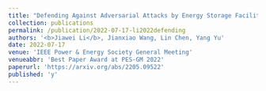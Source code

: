 ```yaml
---
title: "Defending Against Adversarial Attacks by Energy Storage Facility"
collection: publications
permalink: /publication/2022-07-17-li2022defending
authors: '<b>Jiawei Li</b>, Jianxiao Wang, Lin Chen, Yang Yu'
date: 2022-07-17
venue: 'IEEE Power & Energy Society General Meeting'
venueabbr: 'Best Paper Award at PES-GM 2022'
paperurl: 'https://arxiv.org/abs/2205.09522'
published: 'y'
---
```

